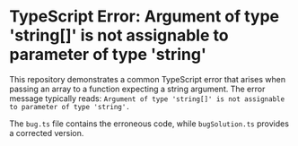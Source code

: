 # TypeScript Error: Argument of type 'string[]' is not assignable to parameter of type 'string'

This repository demonstrates a common TypeScript error that arises when passing an array to a function expecting a string argument.  The error message typically reads: `Argument of type 'string[]' is not assignable to parameter of type 'string'.`

The `bug.ts` file contains the erroneous code, while `bugSolution.ts` provides a corrected version.